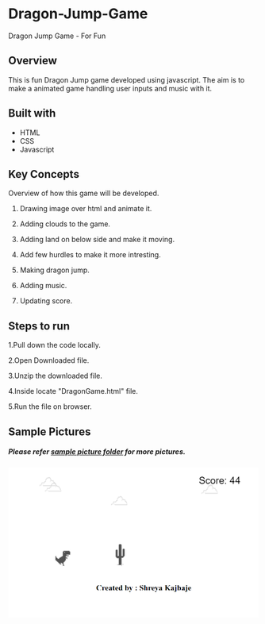 # Dragon-Jump-Game
Dragon Jump Game - For Fun  

## Overview
  This is fun Dragon Jump game developed using javascript. The aim is to make a animated game handling user inputs and music with it. 
    
## Built with
  - HTML
  - CSS
  - Javascript

## Key Concepts

Overview of how this game will be developed.

1. Drawing image over html and animate it.                                                                             
       
2. Adding clouds to the game.                                                   

3. Adding land on below side and make it moving.                                                       

4. Add few hurdles to make it more intresting.                                                       

5. Making dragon jump.                                             
        
6. Adding music.                                                       

7. Updating score.                                           

## Steps to run
1.Pull down the code locally.                
                  
2.Open Downloaded file. 

3.Unzip the downloaded file. 

4.Inside locate "DragonGame.html" file.                                                                              

5.Run the file on browser.                                                                                                             

## Sample Pictures

##### Please refer [sample picture folder](https://github.com/shreyakajbaje/Dragon-Jump-Game/tree/master/sample%20pictures) for more pictures.

![Homepage](https://github.com/shreyakajbaje/Dragon-Jump-Game/blob/master/sample%20pictures/image%202.png)

